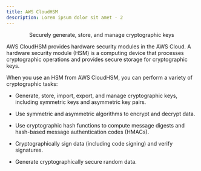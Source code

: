 ```yaml
---
title: AWS CloudHSM
description: Lorem ipsum dolor sit amet - 2
---
```


<p align="center">Securely generate, store, and manage cryptographic keys</p>

AWS CloudHSM provides hardware security modules in the AWS Cloud. A hardware security module (HSM) is a computing device that processes cryptographic operations and provides secure storage for cryptographic keys.

When you use an HSM from AWS CloudHSM, you can perform a variety of cryptographic tasks:

* Generate, store, import, export, and manage cryptographic keys, including symmetric keys and asymmetric key pairs.

* Use symmetric and asymmetric algorithms to encrypt and decrypt data.

* Use cryptographic hash functions to compute message digests and hash-based message authentication codes (HMACs).

* Cryptographically sign data (including code signing) and verify signatures.

* Generate cryptographically secure random data.